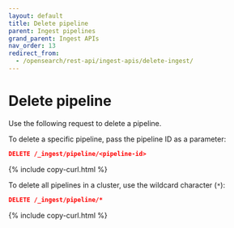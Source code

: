 ```yaml
---
layout: default
title: Delete pipeline
parent: Ingest pipelines
grand_parent: Ingest APIs
nav_order: 13
redirect_from:
  - /opensearch/rest-api/ingest-apis/delete-ingest/
---
```


# Delete pipeline

Use the following request to delete a pipeline. 

To delete a specific pipeline, pass the pipeline ID as a parameter:

```json
DELETE /_ingest/pipeline/<pipeline-id>
```
{% include copy-curl.html %}

To delete all pipelines in a cluster, use the wildcard character (`*`):

```json
DELETE /_ingest/pipeline/*
```
{% include copy-curl.html %}
